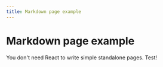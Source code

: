 ```yaml
---
title: Markdown page example
---
```


# Markdown page example

You don't need React to write simple standalone pages.
Test!
